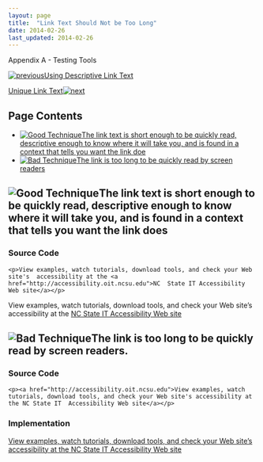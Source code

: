 ```yaml
---
layout: page
title:  "Link Text Should Not be Too Long"
date: 2014-02-26
last_updated: 2014-02-26
---
```


Appendix A - Testing Tools

[![previous](images/left-arrow.png)Using Descriptive Link Text](http://accessibility.oit.ncsu.edu/training/accessibility-handbook/link-text-descriptive-target.html)

[Unique Link Text![next](images/right-arrow.png)](http://accessibility.oit.ncsu.edu/training/accessibility-handbook/link-text-unique.html)

Page Contents
-------------

-   [![Good Technique](images/checkmark-small.png "Good Technique")The link text is short enough to be quickly read, descriptive enough to know where it will take you, and is found in a context that tells you want the link doe](#1)
-   [![Bad Technique](images/x-small.png "Bad Technique")The link is too long to be quickly read by screen readers](#2)

![Good Technique](images/checkmark-small.png "Good Technique")The link text is short enough to be quickly read, descriptive enough to know where it will take you, and is found in a context that tells you want the link does
------------------------------------------------------------------------------------------------------------------------------------------------------------------------------------------------------------------------------

### Source Code

``` {.code}
<p>View examples, watch tutorials, download tools, and check your Web site's  accessibility at the <a href="http://accessibility.oit.ncsu.edu">NC  State IT Accessibility Web site</a></p>
```

View examples, watch tutorials, download tools, and check your Web site’s accessibility at the [NC State IT Accessibility Web site](http://accessibility.oit.ncsu.edu)

![Bad Technique](images/x-small.png "Bad Technique")The link is too long to be quickly read by screen readers.
--------------------------------------------------------------------------------------------------------------

### Source Code

``` {.code}
<p><a href="http://accessibility.oit.ncsu.edu">View examples, watch tutorials, download tools, and check your Web site's accessibility at the NC State IT  Accessibility Web site</a></p>
```

### Implementation

[View examples, watch tutorials, download tools, and check your Web site’s accessibility at the NC State IT Accessibility Web site](http://accessibility.oit.ncsu.edu)
